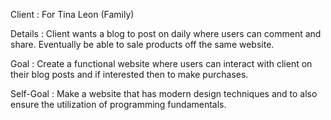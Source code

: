 Client : For Tina Leon (Family)

Details : Client wants a blog to post on daily where users can comment and share. Eventually be able to sale products off the same website.

Goal : Create a functional website where users can interact with client on their blog posts and if interested then to make purchases.

Self-Goal : Make a website that has modern design techniques and to also ensure the utilization of programming fundamentals.

